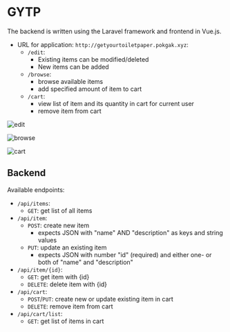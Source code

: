 # GYTP

The backend is written using the Laravel framework and frontend in Vue.js.

- URL for application: `http://getyourtoiletpaper.pokgak.xyz`:
    - `/edit`:
        - Existing items can be modified/deleted
        - New items can be added
    - `/browse`:
        - browse available items
        - add specified amount of item to cart
    - `/cart`:
        - view list of item and its quantity in cart for current user
        - remove item from cart

![edit](https://user-images.githubusercontent.com/20373062/77838567-64887c00-7175-11ea-988f-11eb78e7225a.png)

![browse](https://user-images.githubusercontent.com/20373062/79126792-e9dc7500-7da0-11ea-8d48-847ec82e5a46.png)

![cart](https://user-images.githubusercontent.com/20373062/79126911-24dea880-7da1-11ea-99ec-ec975b805f61.png)

## Backend

Available endpoints:
- `/api/items`:
    - `GET`: get list of all items
- `/api/item`:
    - `POST`: create new item
        - expects JSON with "name" AND "description" as keys and string values
    - `PUT`: update an existing item
        - expects JSON with number "id" (required) and either one- or both of "name" and "description"
- `/api/item/{id}`:
    - `GET`: get item with {id}
    - `DELETE`: delete item with {id}
- `/api/cart`:
    - `POST`/`PUT`: create new or update existing item in cart
    - `DELETE`: remove item from cart
- `/api/cart/list`:
    - `GET`: get list of items in cart
